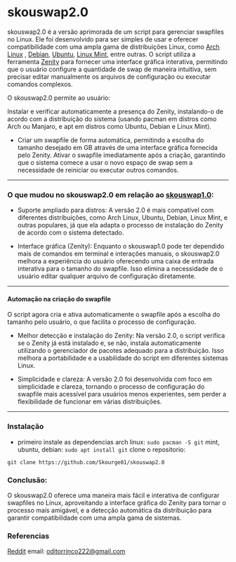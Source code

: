 # skouswap2.0

skouswap2.0 é a versão aprimorada de um script para gerenciar swapfiles no Linux. Ele foi desenvolvido para ser simples de usar e oferecer compatibilidade com uma ampla gama de distribuições Linux, como [Arch Linux](https://archlinux.org/) , [Debian](https://www.debian.org/index.pt.html), [Ubuntu](https://ubuntu.com/download), [Linux Mint](https://linuxmint.com/), entre outras. O script utiliza a ferramenta [Zenity](https://github.com/GNOME/zenity) para fornecer uma interface gráfica interativa, permitindo que o usuário configure a quantidade de swap de maneira intuitiva, sem precisar editar manualmente os arquivos de configuração ou executar comandos complexos.

O skouswap2.0 permite ao usuário:

  Instalar e verificar automaticamente a presença do Zenity, instalando-o de acordo com a distribuição do sistema (usando pacman em distros como Arch ou Manjaro, e apt em distros como Ubuntu, Debian e Linux Mint).
  - Criar um swapfile de forma automática, permitindo a escolha do tamanho desejado em GB através de uma interface gráfica fornecida pelo Zenity.
    Ativar o swapfile imediatamente após a criação, garantindo que o sistema comece a usar o novo espaço de swap sem a necessidade de reiniciar ou executar outros comandos.
- - - 
### O que mudou no skouswap2.0 em relação ao [skouswap1.0](https://github.com/Skourge01/skouswap1.0):

  - Suporte ampliado para distros: A versão 2.0 é mais compatível com diferentes distribuições, como Arch Linux, Ubuntu, Debian, Linux Mint, e outras populares, já que ela adapta o processo de instalação do Zenity de acordo com o sistema detectado.

   -  Interface gráfica (Zenity): Enquanto o skouswap1.0 pode ter dependido mais de comandos em terminal e interações manuais, o skouswap2.0 melhora a experiência do usuário oferecendo uma caixa de entrada interativa para o tamanho do swapfile. Isso elimina a necessidade de o usuário editar qualquer arquivo de configuração diretamente.
- - - 
  #### Automação na criação do swapfile
   O script agora cria e ativa automaticamente o swapfile após a escolha do tamanho pelo usuário, o que facilita o processo de configuração.

  -   Melhor detecção e instalação do Zenity: Na versão 2.0, o script verifica se o Zenity já está instalado e, se não, instala automaticamente utilizando o gerenciador de pacotes adequado para a distribuição. Isso melhora a portabilidade e a usabilidade do script em diferentes sistemas Linux.

   -  Simplicidade e clareza: A versão 2.0 foi desenvolvida com foco em simplicidade e clareza, tornando o processo de configuração do swapfile mais acessível para usuários menos experientes, sem perder a flexibilidade de funcionar em várias distribuições.
- - - 
### Instalação  
 - primeiro instale as dependencias
   arch linux: `sudo pacman -S git`
   mint, ubuntu, debian: `sudo apt install git`
clone o repositorio:
```
git clone https://github.com/Skourge01/skouswap2.0
```
### Conclusão:

O skouswap2.0 oferece uma maneira mais fácil e interativa de configurar swapfiles no Linux, aproveitando a interface gráfica do Zenity para tornar o processo mais amigável, e a detecção automática da distribuição para garantir compatibilidade com uma ampla gama de sistemas.





### Referencias 
[Reddit](https://www.reddit.com/user/Vast-Echo805/)
email: oditorrinco222@gmail.com
